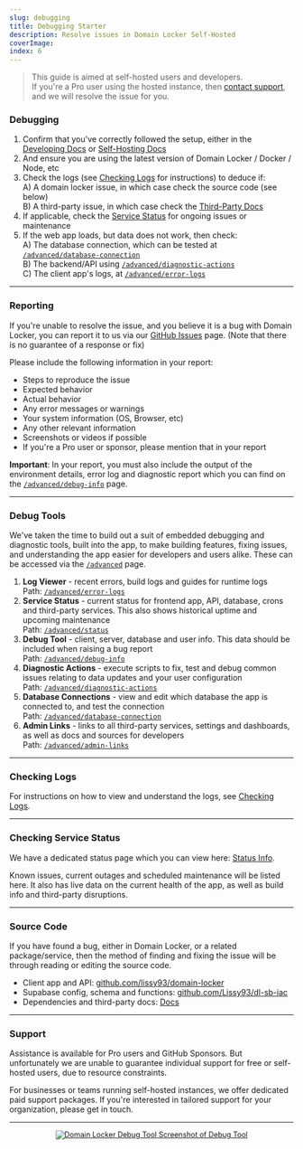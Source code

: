 ```yaml
---
slug: debugging
title: Debugging Starter
description: Resolve issues in Domain Locker Self-Hosted
coverImage: 
index: 6
---
```


<blockquote class="info">
This guide is aimed at self-hosted users and developers.<br>
If you're a Pro user using the hosted instance, then
<a href="/about/support/contact">contact support</a>, and we will resolve the issue for you.
</blockquote>


### Debugging

1. Confirm that you've correctly followed the setup, either in the [Developing Docs](/about/developing) or [Self-Hosting Docs](/about/self-hosting)
2. And ensure you are using the latest version of Domain Locker / Docker / Node, etc
3. Check the logs (see [Checking Logs](/about/developing/checking-logs) for instructions) to deduce if:
  <br>A) A domain locker issue, in which case check the source code (see below)
  <br>B) A third-party issue, in which case check the [Third-Party Docs](/about/developing/third-party-docs)
4. If applicable, check the [Service Status](/advanced/status) for ongoing issues or maintenance
5. If the web app loads, but data does not work, then check:
  <br>A) The database connection, which can be tested at [`/advanced/database-connection`](/advanced/database-connection)
  <br>B) The backend/API using [`/advanced/diagnostic-actions`](/advanced/diagnostic-actions)
  <br>C) The client app's logs, at [`/advanced/error-logs`](/advanced/error-logs)

---

### Reporting

If you're unable to resolve the issue, and you believe it is a bug with Domain Locker,
you can report it to us via our [GitHub Issues](https://github.com/lissy93/domain-locker/issues) page. (Note that there is no guarantee of a response or fix)

Please include the following information in your report:
- Steps to reproduce the issue
- Expected behavior
- Actual behavior
- Any error messages or warnings
- Your system information (OS, Browser, etc)
- Any other relevant information
- Screenshots or videos if possible
- If you're a Pro user or sponsor, please mention that in your report

**Important**: In your report, you must also include the output of the environment details, error log and diagnostic report which you can find on the
 [`/advanced/debug-info`](https://domain-locker.com/advanced/debug-info) page.

---

### Debug Tools

We've taken the time to build out a suit of embedded debugging and diagnostic tools, built into the app, to make building features, fixing issues, and understanding the app easier for developers and users alike. These can be accessed via the [`/advanced`](/advanced) page.

1. **Log Viewer** - recent errors, build logs and guides for runtime logs
  <br>Path: [`/advanced/error-logs`](/advanced/error-logs)
2. **Service Status** - current status for frontend app, API, database, crons and third-party services. This also shows historical uptime and upcoming maintenance
  <br>Path: [`/advanced/status`](/advanced/status)
3. **Debug Tool** - client, server, database and user info. This data should be included when raising a bug report
  <br>Path: [`/advanced/debug-info`](/advanced/debug-info)
4. **Diagnostic Actions** - execute scripts to fix, test and debug common issues relating to data updates and your user configuration
  <br>Path: [`/advanced/diagnostic-actions`](/advanced/diagnostic-actions)
5. **Database Connections** - view and edit which database the app is connected to, and test the connection
  <br>Path: [`/advanced/database-connection`](/advanced/database-connection)
6. **Admin Links** - links to all third-party services, settings and dashboards, as well as docs and sources for developers
  <br>Path: [`/advanced/admin-links`](/advanced/admin-links)

---

### Checking Logs

For instructions on how to view and understand the logs, see [Checking Logs](/about/developing/checking-logs).

---

### Checking Service Status

We have a dedicated status page which you can view here: [Status Info](/advanced/status).

Known issues, current outages and scheduled maintenance will be listed here.
It also has live data on the current health of the app, as well as build info and third-party disruptions.

---

### Source Code
If you have found a bug, either in Domain Locker, or a related package/service, then the method of finding and fixing the issue will be through reading or editing the source code.

- Client app and API: [github.com/lissy93/domain-locker](https://github.com/lissy93/domain-locker)
- Supabase config, schema and functions: [github.com/Lissy93/dl-sb-iac](https://github.com/Lissy93/dl-sb-iac/)
- Dependencies and third-party docs: [Docs](/about/developing/third-party-docs)

---

### Support

Assistance is available for Pro users and GitHub Sponsors.
But unfortunately we are unable to guarantee individual support for free or self-hosted users, due to resource constraints.

For businesses or teams running self-hosted instances, we offer dedicated paid support packages. If you're interested in tailored support for your organization, please get in touch.

---


<a href="/advanced/debug-info" style="text-align:center; display:block; font-size: 0.8rem; max-width: 500px; margin: 0 auto;">
<img src="https://i.postimg.cc/sx9j7ZJ7/Screenshot-2025-03-12-021627.png" alt="Domain Locker Debug Tool" title="Domain Locker Debug Tool" />
<span>Screenshot of Debug Tool</span>
</a>
